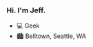 ### Hi. I'm Jeff.

- 💻 Geek
- 🏙 Belltown, Seattle, WA

<!--

## I work in the Open Source Office at Microsoft

### GitHub at Scale

A decade ago, I was a part of the team that started Microsoft's journey to releasing
open source on GitHub, and ever since, it's been a blast helping teams at Microsoft use,
contribute to, and release open source at scale.

I'm responsible for hacking together the early enterprise-scale GitHub tooling that we
use at Microsoft to let our employees, interns, and vendors join our GitHub orgs without
having to work through an admin.

These days, I'm super happy working to encourage Microsoft folks to contribute to open source
projects that are _not_ controlled by Microsoft, and am currently working on the Free and Open Source
Software Fund (FOSS Fund) program, letting employees decide which projects Microsoft should
sponsor through GitHub Sponsors.

## Interest outside of work

- Cycling
- Electric vehicles
- Travel (pre-pandemic interest)
- City living
-->
<!--
- 🔭 I’m currently working on ...
- 🌱 I’m currently learning ...
- 👯 I’m looking to collaborate on ...
- 🤔 I’m looking for help with ...
- 💬 Ask me about ...
- 📫 How to reach me: ...
- 😄 Pronouns: ...
- ⚡ Fun fact: ...
-->
